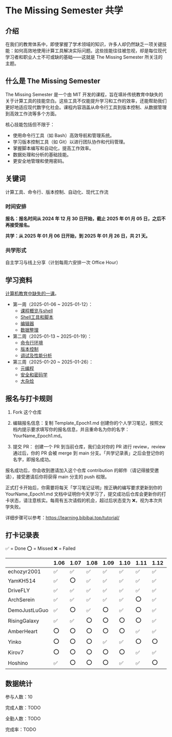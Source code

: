 # The Missing Semester 共学

## 介绍

在我们的教育体系中，即使掌握了学术领域的知识，许多人却仍然缺乏一项关键技能：如何高效地使用计算工具解决实际问题。这些技能往往被忽视，却是每位现代学习者和职业人士不可或缺的基础——这就是 The Missing Semester 所关注的主题。

## 什么是 The Missing Semester

The Missing Semester 是一个由 MIT 开发的课程，旨在填补传统教育中缺失的关于计算工具的技能空白。这些工具不仅能提升学习和工作的效率，还能帮助我们更好地适应现代数字化社会。课程内容涵盖从命令行工具到版本控制、从数据管理到高效工作流等多个方面。

核心技能包括但不限于：
  * 使用命令行工具（如 Bash）高效导航和管理系统。
  * 学习版本控制工具（如 Git）以进行团队协作和代码管理。
  * 掌握脚本编写和自动化，提高工作效率。
  * 数据处理和分析的基础技能。
  * 更安全地管理和使用密码。

## 关键词

计算工具、命令行、版本控制、自动化、现代工作流

### 时间安排

**报名：报名时间从 2024 年 12 月 30 日开始，截止 2025 年 01 月 05 日，之后不再接受报名。**

**共学：从 2025 年 01 月 06 日开始，到 2025 年 01 月 26 日，共 21 天。**

### 共学形式

自主学习与线上分享（计划每周六安排一次 Office Hour）

## 学习资料

[计算机教育中缺失的一课](https://missing-semester-cn.github.io/)。

* 第一周（2025-01-06 ~ 2025-01-12）：
	* [课程概览与shell](https://missing-semester-cn.github.io/2020/course-shell/)
	* [Shell工具和脚本](https://missing-semester-cn.github.io/2020/shell-tools/)
	* [编辑器](https://missing-semester-cn.github.io/2020/editors/)
	* [数据整理](https://missing-semester-cn.github.io/2020/data-wrangling/)
* 第二周（2025-01-13 ~ 2025-01-19）：
	* [命令行环境](https://missing-semester-cn.github.io/2020/command-line/)
	* [版本控制](https://missing-semester-cn.github.io/2020/version-control/)
	* [调试及性能分析](https://missing-semester-cn.github.io/2020/debugging-profiling/)
* 第三周（2025-01-20 ~ 2025-01-26）：
	* [元编程](https://missing-semester-cn.github.io/2020/metaprogramming/)
	* [安全和密码学](https://missing-semester-cn.github.io/2020/security/)
	* [大杂烩](https://missing-semester-cn.github.io/2020/potpourri/)

## 报名与打卡规则

1. Fork 这个仓库

2. 编辑报名信息：复制 Template_Epoch1.md 创建你的个人学习笔记，按照文档内提示要求填写你的报名信息，并且重命名为你的名字：YourName_Epoch1.md。

3. 提交 PR：
  创建一个 PR 到当前仓库，我们会对你的 PR 进行 review，review 通过后，你的 PR 会被 merge 到 main 分支。「共学记录表」之后会登记你的名字，即报名成功。

报名成功后，你会收到邀请加入这个仓库 contribution 的邮件（请记得接受邀请），接受邀请后你将获得 main 分支的 push 权限。

正式打卡开始后，你需要将每天「学习笔记证明」按正确的编写要求更新到你的 YourName_Epoch1.md 文档中证明你今天学习了，提交成功后仓库会更新你的打卡状态，请注意核实。每周有五次请假的机会，超过后状态变为 ❌，视为本次共学失败。

详细步骤可以参考：https://learning.bibibai.top/tutorial/

## 打卡记录表

✅ = Done ⭕️ = Missed ❌ = Failed

<!-- START_COMMIT_TABLE -->
|  | 1.06 | 1.07 | 1.08 | 1.09 | 1.10 | 1.11 | 1.12 | 1.13 | 1.14 | 1.15 | 1.16 | 1.17 | 1.18 | 1.19 | 1.20 | 1.21 | 1.22 | 1.23 | 1.24 | 1.25 | 1.26 |
| ------------- | ---- | ---- | ---- | ---- | ---- | ---- | ---- | ---- | ---- | ---- | ---- | ---- | ---- | ---- | ---- | ---- | ---- | ---- | ---- | ---- | ---- |
| echozyr2001 | ✅ | ✅ | ✅ | ✅ | ✅ | ✅ | ✅ | ✅ | | | | | | | | | | | | | |
| YamKH514 | ✅ | ⭕️ | ✅ | ✅ | ✅ | ✅ | ✅ |   | | | | | | | | | | | | | |
| DriveFLY | ✅ | ✅ | ✅ | ✅ | ✅ | ✅ | ✅ | ✅ | | | | | | | | | | | | | |
| ArchSerein | ✅ | ✅ | ✅ | ✅ | ✅ | ⭕️ | ✅ |   | | | | | | | | | | | | | |
| DemoJustLuGuo | ✅ | ⭕️ | ✅ | ⭕️ | ✅ | ⭕️ | ✅ |   | | | | | | | | | | | | | |
| RisingGalaxy | ✅ | ✅ | ⭕️ | ⭕️ | ⭕️ | ⭕️ | ✅ |   | | | | | | | | | | | | | |
| AmberHeart | ⭕️ | ⭕️ | ⭕️ | ⭕️ | ⭕️ | ✅ | ✅ |   | | | | | | | | | | | | | |
| Yinko | ⭕️ | ⭕️ | ⭕️ | ✅ | ✅ | ⭕️ | ⭕️ |   | | | | | | | | | | | | | |
| Kirov7 | ⭕️ | ⭕️ | ⭕️ | ⭕️ | ⭕️ | ✅ | ✅ |   | | | | | | | | | | | | | |
| Hoshino | ✅ | ⭕️ | ⭕️ | ⭕️ | ✅ | ✅ | ⭕️ |   | | | | | | | | | | | | | |
<!-- END_COMMIT_TABLE -->

## 数据统计

参与人数：10

完成人数：TODO

全勤人数：TODO

完成率：TODO
